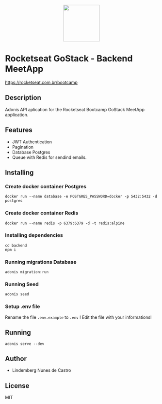 <p align="center">
<a href="https://rocketseat.com.br/bootcamp" alt="Bootcamp Rocketseat">
  <img src="https://skylab.rocketseat.com.br/api/files/1560759053914.svg" height="120px"></a></p>

# Rocketseat GoStack - Backend MeetApp

https://rocketseat.com.br/bootcamp

## Description

Adonis API aplication for the Rocketseat Bootcamp GoStack MeetApp application.

## Features

- JWT Authentication
- Pagination
- Database Postgres
- Queue with Redis for sendind emails.

## Installing

### Create docker container Postgres

`docker run --name database -e POSTGRES_PASSWORD=docker -p 5432:5432 -d postgres`

### Create docker container Redis

`docker run --name redis -p 6379:6379 -d -t redis:alpine`

### Installing dependencies

```
cd backend
npm i
```

### Running migrations Database

`adonis migration:run`

### Running Seed

`adonis seed`

### Setup .env file

Rename the file `.env.example` to `.env` !
Edit the file with your informations!

## Running

`adonis serve --dev`

## Author

- Lindemberg Nunes de Castro

## License

MIT

